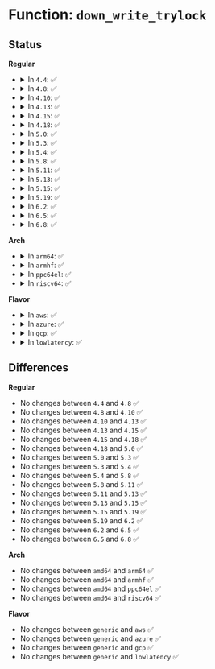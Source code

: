 # Function: <code>down_write_trylock</code>

## Status
<b>Regular</b>
<ul>
<li>
<details>
<summary>In <code>4.4</code>: ✅</summary>

```c
int down_write_trylock(struct rw_semaphore *sem);
```

**Collision:** Unique Global

**Inline:** No

**Transformation:** False

**Instances:**

```
In kernel/locking/rwsem.c (ffffffff810c9f20)
Location: kernel/locking/rwsem.c:60
Inline: False
```
**Symbols:**

```
ffffffff810c9f20-ffffffff810c9f63: down_write_trylock (STB_GLOBAL)
```
</details>
</li>
<li>
<details>
<summary>In <code>4.8</code>: ✅</summary>

```c
int down_write_trylock(struct rw_semaphore *sem);
```

**Collision:** Unique Global

**Inline:** No

**Transformation:** False

**Instances:**

```
In kernel/locking/rwsem.c (ffffffff810ce870)
Location: kernel/locking/rwsem.c:82
Inline: False
Direct callers:
  - mm/khugepaged.c:collapse_shmem
```
**Symbols:**

```
ffffffff810ce870-ffffffff810ce8b0: down_write_trylock (STB_GLOBAL)
```
</details>
</li>
<li>
<details>
<summary>In <code>4.10</code>: ✅</summary>

```c
int down_write_trylock(struct rw_semaphore *sem);
```

**Collision:** Unique Global

**Inline:** No

**Transformation:** False

**Instances:**

```
In kernel/locking/rwsem.c (ffffffff810d54b0)
Location: kernel/locking/rwsem.c:82
Inline: False
Direct callers:
  - mm/khugepaged.c:collapse_shmem
  - fs/ext4/xattr.c:ext4_expand_extra_isize_ea
  - drivers/acpi/cppc_acpi.c:cppc_set_perf
```
**Symbols:**

```
ffffffff810d54b0-ffffffff810d54f0: down_write_trylock (STB_GLOBAL)
```
</details>
</li>
<li>
<details>
<summary>In <code>4.13</code>: ✅</summary>

```c
int down_write_trylock(struct rw_semaphore *sem);
```

**Collision:** Unique Global

**Inline:** No

**Transformation:** False

**Instances:**

```
In kernel/locking/rwsem.c (ffffffff810d4480)
Location: kernel/locking/rwsem.c:83
Inline: False
Direct callers:
  - mm/khugepaged.c:collapse_shmem
  - fs/ext4/file.c:ext4_file_write_iter
  - fs/ext4/file.c:ext4_file_write_iter
  - fs/ext4/inode.c:ext4_mark_inode_dirty
  - drivers/acpi/cppc_acpi.c:cppc_set_perf
```
**Symbols:**

```
ffffffff810d4480-ffffffff810d44c0: down_write_trylock (STB_GLOBAL)
```
</details>
</li>
<li>
<details>
<summary>In <code>4.15</code>: ✅</summary>

```c
int down_write_trylock(struct rw_semaphore *sem);
```

**Collision:** Unique Global

**Inline:** No

**Transformation:** False

**Instances:**

```
In kernel/locking/rwsem.c (ffffffff810dc3e0)
Location: kernel/locking/rwsem.c:100
Inline: False
Direct callers:
  - mm/khugepaged.c:collapse_shmem
  - fs/ext4/file.c:ext4_file_write_iter
  - fs/ext4/file.c:ext4_file_write_iter
  - fs/ext4/inode.c:ext4_mark_inode_dirty
  - drivers/acpi/cppc_acpi.c:cppc_set_perf
```
**Symbols:**

```
ffffffff810dc3e0-ffffffff810dc420: down_write_trylock (STB_GLOBAL)
```
</details>
</li>
<li>
<details>
<summary>In <code>4.18</code>: ✅</summary>

```c
int down_write_trylock(struct rw_semaphore *sem);
```

**Collision:** Unique Global

**Inline:** No

**Transformation:** False

**Instances:**

```
In kernel/locking/rwsem.c (ffffffff810e4a20)
Location: kernel/locking/rwsem.c:100
Inline: False
Direct callers:
  - mm/khugepaged.c:collapse_shmem
  - fs/ext4/file.c:ext4_file_write_iter
  - fs/ext4/file.c:ext4_file_write_iter
  - fs/ext4/inode.c:ext4_mark_inode_dirty
  - drivers/acpi/cppc_acpi.c:cppc_set_perf
```
**Symbols:**

```
ffffffff810e4a20-ffffffff810e4a60: down_write_trylock (STB_GLOBAL)
```
</details>
</li>
<li>
<details>
<summary>In <code>5.0</code>: ✅</summary>

```c
int down_write_trylock(struct rw_semaphore *sem);
```

**Collision:** Unique Global

**Inline:** No

**Transformation:** False

**Instances:**

```
In kernel/locking/rwsem.c (ffffffff810f0050)
Location: kernel/locking/rwsem.c:100
Inline: False
Direct callers:
  - mm/khugepaged.c:collapse_shmem
  - fs/ext4/file.c:ext4_file_write_iter
  - fs/ext4/file.c:ext4_file_write_iter
  - fs/ext4/inode.c:ext4_mark_inode_dirty
  - drivers/acpi/cppc_acpi.c:cppc_set_perf
```
**Symbols:**

```
ffffffff810f0050-ffffffff810f0090: down_write_trylock (STB_GLOBAL)
```
</details>
</li>
<li>
<details>
<summary>In <code>5.3</code>: ✅</summary>

```c
int down_write_trylock(struct rw_semaphore *sem);
```

**Collision:** Unique Global

**Inline:** No

**Transformation:** False

**Instances:**

```
In kernel/locking/rwsem.c (ffffffff810f7b20)
Location: kernel/locking/rwsem.c:1526
Inline: False
Direct callers:
  - mm/khugepaged.c:collapse_shmem
  - fs/ext4/file.c:ext4_file_write_iter
  - fs/ext4/file.c:ext4_file_write_iter
  - fs/ext4/inode.c:ext4_mark_inode_dirty
  - drivers/acpi/cppc_acpi.c:cppc_set_perf
```
**Symbols:**

```
ffffffff810f7b20-ffffffff810f7b4f: down_write_trylock (STB_GLOBAL)
```
</details>
</li>
<li>
<details>
<summary>In <code>5.4</code>: ✅</summary>

```c
int down_write_trylock(struct rw_semaphore *sem);
```

**Collision:** Unique Global

**Inline:** No

**Transformation:** False

**Instances:**

```
In kernel/locking/rwsem.c (ffffffff81103950)
Location: kernel/locking/rwsem.c:1560
Inline: False
Direct callers:
  - mm/khugepaged.c:khugepaged_scan_mm_slot
  - mm/khugepaged.c:collapse_file
  - fs/ext4/file.c:ext4_file_write_iter
  - fs/ext4/file.c:ext4_file_write_iter
  - fs/ext4/inode.c:ext4_mark_inode_dirty
  - drivers/acpi/cppc_acpi.c:cppc_set_perf
```
**Symbols:**

```
ffffffff81103950-ffffffff8110397f: down_write_trylock (STB_GLOBAL)
```
</details>
</li>
<li>
<details>
<summary>In <code>5.8</code>: ✅</summary>

```c
int down_write_trylock(struct rw_semaphore *sem);
```

**Collision:** Unique Global

**Inline:** No

**Transformation:** False

**Instances:**

```
In kernel/locking/rwsem.c (ffffffff8110e4a0)
Location: kernel/locking/rwsem.c:1557
Inline: False
Direct callers:
  - mm/hugetlb.c:hugetlb_page_mapping_lock_write
  - mm/khugepaged.c:khugepaged_scan_mm_slot
  - mm/khugepaged.c:retract_page_tables
  - fs/locks.c:generic_add_lease
  - fs/ext4/file.c:ext4_dax_write_iter
  - fs/ext4/file.c:ext4_dio_write_iter
  - drivers/acpi/cppc_acpi.c:cppc_set_perf
  - drivers/vfio/pci/vfio_pci.c:vfio_pci_ioctl
```
**Symbols:**

```
ffffffff8110e4a0-ffffffff8110e4cf: down_write_trylock (STB_GLOBAL)
```
</details>
</li>
<li>
<details>
<summary>In <code>5.11</code>: ✅</summary>

```c
int down_write_trylock(struct rw_semaphore *sem);
```

**Collision:** Unique Global

**Inline:** No

**Transformation:** False

**Instances:**

```
In kernel/locking/rwsem.c (ffffffff8110bd80)
Location: kernel/locking/rwsem.c:1432
Inline: False
Direct callers:
  - mm/hugetlb.c:hugetlb_page_mapping_lock_write
  - mm/khugepaged.c:khugepaged_scan_mm_slot
  - mm/khugepaged.c:retract_page_tables
  - fs/locks.c:generic_add_lease
  - fs/ext4/file.c:ext4_dax_write_iter
  - fs/ext4/file.c:ext4_dio_write_iter
  - fs/fuse/dax.c:fuse_dax_write_iter
  - drivers/acpi/cppc_acpi.c:cppc_set_perf
  - drivers/vfio/pci/vfio_pci.c:vfio_pci_ioctl
```
**Symbols:**

```
ffffffff8110bd80-ffffffff8110bdaf: down_write_trylock (STB_GLOBAL)
```
</details>
</li>
<li>
<details>
<summary>In <code>5.13</code>: ✅</summary>

```c
int down_write_trylock(struct rw_semaphore *sem);
```

**Collision:** Unique Global

**Inline:** No

**Transformation:** False

**Instances:**

```
In kernel/locking/rwsem.c (ffffffff8110dba0)
Location: kernel/locking/rwsem.c:1432
Inline: False
Direct callers:
  - mm/hugetlb.c:hugetlb_page_mapping_lock_write
  - mm/khugepaged.c:khugepaged_scan_mm_slot
  - mm/khugepaged.c:retract_page_tables
  - fs/locks.c:generic_add_lease
  - fs/ext4/file.c:ext4_dax_write_iter
  - fs/ext4/file.c:ext4_dio_write_iter
  - fs/ext4/inode.c:__ext4_mark_inode_dirty
  - fs/fuse/dax.c:fuse_dax_write_iter
  - drivers/acpi/cppc_acpi.c:cppc_set_perf
  - drivers/vfio/pci/vfio_pci.c:vfio_pci_ioctl
```
**Symbols:**

```
ffffffff8110dba0-ffffffff8110dbcf: down_write_trylock (STB_GLOBAL)
```
</details>
</li>
<li>
<details>
<summary>In <code>5.15</code>: ✅</summary>

```c
int down_write_trylock(struct rw_semaphore *sem);
```

**Collision:** Unique Global

**Inline:** No

**Transformation:** False

**Instances:**

```
In kernel/locking/rwsem.c (ffffffff8112d450)
Location: kernel/locking/rwsem.c:1549
Inline: False
Direct callers:
  - mm/hugetlb.c:hugetlb_page_mapping_lock_write
  - mm/khugepaged.c:khugepaged_scan_mm_slot
  - mm/khugepaged.c:retract_page_tables
  - fs/locks.c:generic_add_lease
  - fs/ext4/file.c:ext4_dax_write_iter
  - fs/ext4/file.c:ext4_dio_write_iter
  - fs/ext4/inode.c:__ext4_mark_inode_dirty
  - fs/fuse/dax.c:fuse_dax_write_iter
  - drivers/acpi/cppc_acpi.c:cppc_set_perf
  - drivers/vfio/pci/vfio_pci_core.c:vfio_pci_core_ioctl
```
**Symbols:**

```
ffffffff8112d450-ffffffff8112d47f: down_write_trylock (STB_GLOBAL)
```
</details>
</li>
<li>
<details>
<summary>In <code>5.19</code>: ✅</summary>

```c
int down_write_trylock(struct rw_semaphore *sem);
```

**Collision:** Unique Global

**Inline:** No

**Transformation:** False

**Instances:**

```
In kernel/locking/rwsem.c (ffffffff8114e820)
Location: kernel/locking/rwsem.c:1578
Inline: False
Direct callers:
  - mm/hugetlb.c:hugetlb_page_mapping_lock_write
  - mm/khugepaged.c:khugepaged_scan_mm_slot
  - mm/khugepaged.c:retract_page_tables
  - fs/locks.c:generic_add_lease
  - fs/ext4/file.c:ext4_dax_write_iter
  - fs/ext4/file.c:ext4_dio_write_iter
  - fs/ext4/inode.c:__ext4_mark_inode_dirty
  - fs/fuse/dax.c:fuse_dax_write_iter
  - drivers/acpi/cppc_acpi.c:cppc_set_perf
  - drivers/vfio/pci/vfio_pci_core.c:vfio_pci_dev_set_hot_reset
```
**Symbols:**

```
ffffffff8114e820-ffffffff8114e85f: down_write_trylock (STB_GLOBAL)
```
</details>
</li>
<li>
<details>
<summary>In <code>6.2</code>: ✅</summary>

```c
int down_write_trylock(struct rw_semaphore *sem);
```

**Collision:** Unique Global

**Inline:** No

**Transformation:** False

**Instances:**

```
In kernel/locking/rwsem.c (ffffffff8117d890)
Location: kernel/locking/rwsem.c:1599
Inline: False
Direct callers:
  - mm/hugetlb.c:hugetlb_page_mapping_lock_write
  - mm/hugetlb.c:hugetlb_vma_trylock_write
  - mm/khugepaged.c:retract_page_tables
  - fs/locks.c:generic_add_lease
  - fs/ext4/file.c:ext4_dax_write_iter
  - fs/ext4/file.c:ext4_dio_write_iter
  - fs/ext4/inode.c:__ext4_mark_inode_dirty
  - fs/fuse/dax.c:fuse_dax_write_iter
  - drivers/acpi/cppc_acpi.c:cppc_set_perf
```
**Symbols:**

```
ffffffff8117d890-ffffffff8117d8e5: down_write_trylock (STB_GLOBAL)
```
</details>
</li>
<li>
<details>
<summary>In <code>6.5</code>: ✅</summary>

```c
int down_write_trylock(struct rw_semaphore *sem);
```

**Collision:** Unique Global

**Inline:** No

**Transformation:** False

**Instances:**

```
In kernel/locking/rwsem.c (ffffffff8118e530)
Location: kernel/locking/rwsem.c:1599
Inline: False
Direct callers:
  - mm/hugetlb.c:hugetlb_page_mapping_lock_write
  - mm/hugetlb.c:hugetlb_vma_trylock_write
  - mm/khugepaged.c:retract_page_tables
  - mm/khugepaged.c:retract_page_tables
  - fs/locks.c:generic_add_lease
  - fs/ext4/file.c:ext4_dax_write_iter
  - fs/ext4/file.c:ext4_dio_write_iter
  - fs/ext4/inode.c:__ext4_mark_inode_dirty
  - fs/fuse/dax.c:fuse_dax_write_iter
  - drivers/acpi/cppc_acpi.c:cppc_set_perf
```
**Symbols:**

```
ffffffff8118e530-ffffffff8118e585: down_write_trylock (STB_GLOBAL)
```
</details>
</li>
<li>
<details>
<summary>In <code>6.8</code>: ✅</summary>

```c
int down_write_trylock(struct rw_semaphore *sem);
```

**Collision:** Unique Global

**Inline:** No

**Transformation:** False

**Instances:**

```
In kernel/locking/rwsem.c (ffffffff8119cee0)
Location: kernel/locking/rwsem.c:1605
Inline: False
Direct callers:
  - mm/hugetlb.c:hugetlb_page_mapping_lock_write
  - mm/hugetlb.c:hugetlb_vma_trylock_write
  - mm/hugetlb.c:hugetlb_vma_trylock_write
  - mm/userfaultfd.c:move_pages_pte
  - fs/locks.c:generic_add_lease
  - fs/ext4/file.c:ext4_dax_write_iter
  - fs/ext4/file.c:ext4_dio_write_iter
  - fs/ext4/inode.c:__ext4_mark_inode_dirty
  - fs/fuse/dax.c:fuse_dax_write_iter
  - drivers/acpi/cppc_acpi.c:cppc_set_perf
```
**Symbols:**

```
ffffffff8119cee0-ffffffff8119cf35: down_write_trylock (STB_GLOBAL)
```
</details>
</li>
</ul>
<b>Arch</b>
<ul>
<li>
<details>
<summary>In <code>arm64</code>: ✅</summary>

```c
int down_write_trylock(struct rw_semaphore *sem);
```

**Collision:** Unique Global

**Inline:** No

**Transformation:** False

**Instances:**

```
In kernel/locking/rwsem.c (ffff800010168fd0)
Location: kernel/locking/rwsem.c:1560
Inline: False
Direct callers:
  - mm/khugepaged.c:khugepaged
  - mm/khugepaged.c:collapse_file
  - fs/ext4/file.c:ext4_file_write_iter
  - fs/ext4/file.c:ext4_file_write_iter
  - fs/ext4/inode.c:ext4_mark_inode_dirty
  - drivers/acpi/cppc_acpi.c:cppc_set_perf
```
**Symbols:**

```
ffff800010168fd0-ffff800010169044: down_write_trylock (STB_GLOBAL)
```
</details>
</li>
<li>
<details>
<summary>In <code>armhf</code>: ✅</summary>

```c
int down_write_trylock(struct rw_semaphore *sem);
```

**Collision:** Unique Global

**Inline:** No

**Transformation:** False

**Instances:**

```
In kernel/locking/rwsem.c (c03b6060)
Location: kernel/locking/rwsem.c:1560
Inline: False
Direct callers:
  - fs/ext4/file.c:ext4_file_write_iter
  - fs/ext4/inode.c:ext4_mark_inode_dirty
```
**Symbols:**

```
c03b6060-c03b60c0: down_write_trylock (STB_GLOBAL)
```
</details>
</li>
<li>
<details>
<summary>In <code>ppc64el</code>: ✅</summary>

```c
int down_write_trylock(struct rw_semaphore *sem);
```

**Collision:** Unique Global

**Inline:** No

**Transformation:** False

**Instances:**

```
In kernel/locking/rwsem.c (c0000000001c0b20)
Location: kernel/locking/rwsem.c:1560
Inline: False
Direct callers:
  - mm/khugepaged.c:khugepaged_scan_mm_slot
  - mm/khugepaged.c:collapse_file
  - fs/ext4/file.c:ext4_file_write_iter
  - fs/ext4/file.c:ext4_file_write_iter
  - fs/ext4/inode.c:ext4_mark_inode_dirty
```
**Symbols:**

```
c0000000001c0b20-c0000000001c0b70: down_write_trylock (STB_GLOBAL)
```
</details>
</li>
<li>
<details>
<summary>In <code>riscv64</code>: ✅</summary>

```c
int down_write_trylock(struct rw_semaphore *sem);
```

**Collision:** Unique Global

**Inline:** No

**Transformation:** False

**Instances:**

```
In kernel/locking/rwsem.c (ffffffe00010a86c)
Location: kernel/locking/rwsem.c:1560
Inline: False
Direct callers:
  - fs/ext4/file.c:ext4_file_write_iter
  - fs/ext4/file.c:ext4_file_write_iter
  - fs/ext4/inode.c:ext4_mark_inode_dirty
```
**Symbols:**

```
ffffffe00010a86c-ffffffe00010a8b2: down_write_trylock (STB_GLOBAL)
```
</details>
</li>
</ul>
<b>Flavor</b>
<ul>
<li>
<details>
<summary>In <code>aws</code>: ✅</summary>

```c
int down_write_trylock(struct rw_semaphore *sem);
```

**Collision:** Unique Global

**Inline:** No

**Transformation:** False

**Instances:**

```
In kernel/locking/rwsem.c (ffffffff810fcc60)
Location: kernel/locking/rwsem.c:1560
Inline: False
Direct callers:
  - mm/khugepaged.c:khugepaged_scan_mm_slot
  - mm/khugepaged.c:collapse_file
  - fs/ext4/file.c:ext4_file_write_iter
  - fs/ext4/file.c:ext4_file_write_iter
  - fs/ext4/inode.c:ext4_mark_inode_dirty
  - drivers/acpi/cppc_acpi.c:cppc_set_perf
```
**Symbols:**

```
ffffffff810fcc60-ffffffff810fcc8f: down_write_trylock (STB_GLOBAL)
```
</details>
</li>
<li>
<details>
<summary>In <code>azure</code>: ✅</summary>

```c
int down_write_trylock(struct rw_semaphore *sem);
```

**Collision:** Unique Global

**Inline:** No

**Transformation:** False

**Instances:**

```
In kernel/locking/rwsem.c (ffffffff810ece70)
Location: kernel/locking/rwsem.c:1560
Inline: False
Direct callers:
  - mm/khugepaged.c:khugepaged_scan_mm_slot
  - mm/khugepaged.c:collapse_file
  - fs/ext4/file.c:ext4_file_write_iter
  - fs/ext4/file.c:ext4_file_write_iter
  - fs/ext4/inode.c:ext4_mark_inode_dirty
  - drivers/acpi/cppc_acpi.c:cppc_set_perf
```
**Symbols:**

```
ffffffff810ece70-ffffffff810ece9f: down_write_trylock (STB_GLOBAL)
```
</details>
</li>
<li>
<details>
<summary>In <code>gcp</code>: ✅</summary>

```c
int down_write_trylock(struct rw_semaphore *sem);
```

**Collision:** Unique Global

**Inline:** No

**Transformation:** False

**Instances:**

```
In kernel/locking/rwsem.c (ffffffff810f9e20)
Location: kernel/locking/rwsem.c:1560
Inline: False
Direct callers:
  - mm/khugepaged.c:khugepaged_scan_mm_slot
  - mm/khugepaged.c:collapse_file
  - fs/ext4/file.c:ext4_file_write_iter
  - fs/ext4/file.c:ext4_file_write_iter
  - fs/ext4/inode.c:ext4_mark_inode_dirty
  - drivers/acpi/cppc_acpi.c:cppc_set_perf
```
**Symbols:**

```
ffffffff810f9e20-ffffffff810f9e4f: down_write_trylock (STB_GLOBAL)
```
</details>
</li>
<li>
<details>
<summary>In <code>lowlatency</code>: ✅</summary>

```c
int down_write_trylock(struct rw_semaphore *sem);
```

**Collision:** Unique Global

**Inline:** No

**Transformation:** False

**Instances:**

```
In kernel/locking/rwsem.c (ffffffff81104f90)
Location: kernel/locking/rwsem.c:1560
Inline: False
Direct callers:
  - mm/khugepaged.c:khugepaged
  - mm/khugepaged.c:collapse_file
  - fs/ext4/file.c:ext4_file_write_iter
  - fs/ext4/file.c:ext4_file_write_iter
  - fs/ext4/inode.c:ext4_mark_inode_dirty
  - drivers/acpi/cppc_acpi.c:cppc_set_perf
```
**Symbols:**

```
ffffffff81104f90-ffffffff81104fbf: down_write_trylock (STB_GLOBAL)
```
</details>
</li>
</ul>

## Differences
<b>Regular</b>
<ul>
<li>
No changes between <code>4.4</code> and <code>4.8</code> ✅
</li>
<li>
No changes between <code>4.8</code> and <code>4.10</code> ✅
</li>
<li>
No changes between <code>4.10</code> and <code>4.13</code> ✅
</li>
<li>
No changes between <code>4.13</code> and <code>4.15</code> ✅
</li>
<li>
No changes between <code>4.15</code> and <code>4.18</code> ✅
</li>
<li>
No changes between <code>4.18</code> and <code>5.0</code> ✅
</li>
<li>
No changes between <code>5.0</code> and <code>5.3</code> ✅
</li>
<li>
No changes between <code>5.3</code> and <code>5.4</code> ✅
</li>
<li>
No changes between <code>5.4</code> and <code>5.8</code> ✅
</li>
<li>
No changes between <code>5.8</code> and <code>5.11</code> ✅
</li>
<li>
No changes between <code>5.11</code> and <code>5.13</code> ✅
</li>
<li>
No changes between <code>5.13</code> and <code>5.15</code> ✅
</li>
<li>
No changes between <code>5.15</code> and <code>5.19</code> ✅
</li>
<li>
No changes between <code>5.19</code> and <code>6.2</code> ✅
</li>
<li>
No changes between <code>6.2</code> and <code>6.5</code> ✅
</li>
<li>
No changes between <code>6.5</code> and <code>6.8</code> ✅
</li>
</ul>
<b>Arch</b>
<ul>
<li>
No changes between <code>amd64</code> and <code>arm64</code> ✅
</li>
<li>
No changes between <code>amd64</code> and <code>armhf</code> ✅
</li>
<li>
No changes between <code>amd64</code> and <code>ppc64el</code> ✅
</li>
<li>
No changes between <code>amd64</code> and <code>riscv64</code> ✅
</li>
</ul>
<b>Flavor</b>
<ul>
<li>
No changes between <code>generic</code> and <code>aws</code> ✅
</li>
<li>
No changes between <code>generic</code> and <code>azure</code> ✅
</li>
<li>
No changes between <code>generic</code> and <code>gcp</code> ✅
</li>
<li>
No changes between <code>generic</code> and <code>lowlatency</code> ✅
</li>
</ul>

